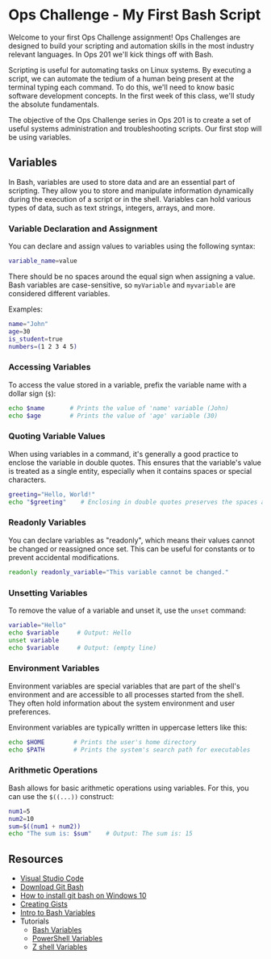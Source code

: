 # Ops Challenge - My First Bash Script

Welcome to your first Ops Challenge assignment! Ops Challenges are designed to build your scripting and automation skills in the most industry relevant languages. In Ops 201 we'll kick things off with Bash.

Scripting is useful for automating tasks on Linux systems. By executing a script, we can automate the tedium of a human being present at the terminal typing each command. To do this, we'll need to know basic software development concepts. In the first week of this class, we'll study the absolute fundamentals.

The objective of the Ops Challenge series in Ops 201 is to create a set of useful systems administration and troubleshooting scripts. Our first stop will be using variables.

## Variables
In Bash, variables are used to store data and are an essential part of scripting. They allow you to store and manipulate information dynamically during the execution of a script or in the shell. Variables can hold various types of data, such as text strings, integers, arrays, and more. 

### Variable Declaration and Assignment
You can declare and assign values to variables using the following syntax:

```bash
variable_name=value
```

There should be no spaces around the equal sign when assigning a value. Bash variables are case-sensitive, so `myVariable` and `myvariable` are considered different variables.

Examples:
```bash
name="John"
age=30
is_student=true
numbers=(1 2 3 4 5)
```

### Accessing Variables
To access the value stored in a variable, prefix the variable name with a dollar sign (`$`):

```bash
echo $name       # Prints the value of 'name' variable (John)
echo $age        # Prints the value of 'age' variable (30)
```

### Quoting Variable Values
When using variables in a command, it's generally a good practice to enclose the variable in double quotes. This ensures that the variable's value is treated as a single entity, especially when it contains spaces or special characters.

```bash
greeting="Hello, World!"
echo "$greeting"    # Enclosing in double quotes preserves the spaces and special characters
```

### Readonly Variables
You can declare variables as "readonly", which means their values cannot be changed or reassigned once set. This can be useful for constants or to prevent accidental modifications.

```bash
readonly readonly_variable="This variable cannot be changed."
```

### Unsetting Variables
To remove the value of a variable and unset it, use the `unset` command:

```bash
variable="Hello"
echo $variable     # Output: Hello
unset variable
echo $variable     # Output: (empty line)
```

### Environment Variables
Environment variables are special variables that are part of the shell's environment and are accessible to all processes started from the shell. They often hold information about the system environment and user preferences.

Environment variables are typically written in uppercase letters like this:

```bash
echo $HOME        # Prints the user's home directory
echo $PATH        # Prints the system's search path for executables
```

### Arithmetic Operations
Bash allows for basic arithmetic operations using variables. For this, you can use the `$((...))` construct:

```bash
num1=5
num2=10
sum=$((num1 + num2))
echo "The sum is: $sum"    # Output: The sum is: 15
```

## Resources

- [Visual Studio Code](https://code.visualstudio.com/)
- [Download Git Bash](https://git-scm.com/downloads)
- [How to install git bash on Windows 10](https://www.stanleyulili.com/git/how-to-install-git-bash-on-windows/)
- [Creating Gists](https://docs.github.com/en/free-pro-team@latest/github/writing-on-github/creating-gists)
- [Intro to Bash Variables](https://ryanstutorials.net/bash-scripting-tutorial/bash-variables.php)
- Tutorials
  - [Bash Variables](demo/bash.md)
  - [PowerShell Variables](demo/powershell.md)
  - [Z shell Variables](demo/zsh.md)
